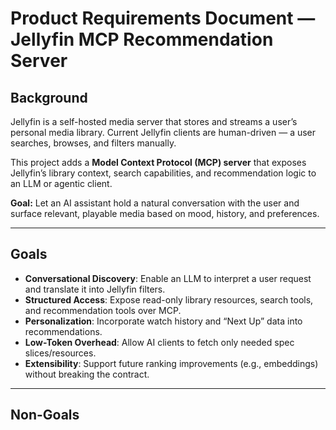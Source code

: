 # Product Requirements Document — Jellyfin MCP Recommendation Server

## Background
Jellyfin is a self-hosted media server that stores and streams a user’s personal media library.
Current Jellyfin clients are human-driven — a user searches, browses, and filters manually.

This project adds a **Model Context Protocol (MCP) server** that exposes Jellyfin’s library context, search capabilities, and recommendation logic to an LLM or agentic client.

**Goal:** Let an AI assistant hold a natural conversation with the user and surface relevant, playable media based on mood, history, and preferences.

---

## Goals
- **Conversational Discovery**: Enable an LLM to interpret a user request and translate it into Jellyfin filters.
- **Structured Access**: Expose read-only library resources, search tools, and recommendation tools over MCP.
- **Personalization**: Incorporate watch history and “Next Up” data into recommendations.
- **Low-Token Overhead**: Allow AI clients to fetch only needed spec slices/resources.
- **Extensibility**: Support future ranking improvements (e.g., embeddings) without breaking the contract.

---

## Non-Goals
- Write operations to the Jellyfin library.
- Direct playback control in v1 (may be added later with explicit confirmation).
- Replacing the Jellyfin UI.

---

## User Stories
1. **Filtering**
   As a user, I can say “Find me family movies from the 80s” and the AI uses `search_items` with filters.
2. **Continuation**
   As a user, I can say “What should I watch next?” and the AI calls `next_up` to suggest my next episode.
3. **Similar Titles**
   As a user, I can say “More like Grosse Pointe Blank” and the AI calls `recommend_similar` to find similar items with reasons.
4. **Cold Start**
   As a user, I can ask “What’s new?” and the AI reads `jellyfin://snapshot` to summarize recent additions and top genres.

---

## Constraints
- MCP 1.2+, Jellyfin 10.8+, token auth per user.
- Redact file paths and stream URLs by default.
- Kid-mode policy respected when enabled.
- Response time: < 2s for ≤ 24 items on ≤ 20k-item library.
- All spec acceptance tests must pass before deployment.

---

## Success Metrics
- 100% of `tests:` in the spec pass in CI.
- LLM-driven media requests return valid items 95% of the time in user testing.
- Kid-mode and result caps enforced in 100% of relevant calls.
- No breaking changes without a major version bump.

---

## Deliverables
- `jellyfin-mcp.spec.yaml` — machine-readable spec served as MCP resource.
- MCP server implementation in TypeScript matching the spec.
- Test harness to run spec acceptance tests against the MCP server.
- Developer guide for connecting an LLM client to the MCP.
